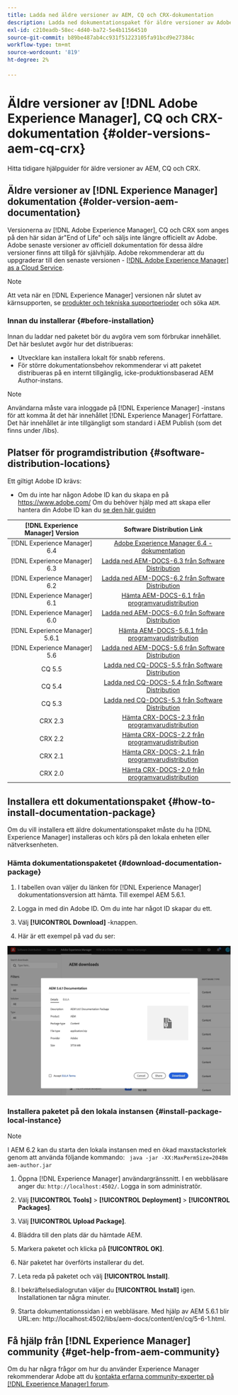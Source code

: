 ```yaml
---
title: Ladda ned äldre versioner av AEM, CQ och CRX-dokumentation
description: Ladda ned dokumentationspaket för äldre versioner av Adobe Experience Manager, CQ och CRX.
exl-id: c210eadb-58ec-4d40-ba72-5e4b11564510
source-git-commit: b89be487ab4cc931f51223105fa91bcd9e27384c
workflow-type: tm+mt
source-wordcount: '819'
ht-degree: 2%

---
```


# Äldre versioner av [!DNL Adobe Experience Manager], CQ och CRX-dokumentation {#older-versions-aem-cq-crx}

Hitta tidigare hjälpguider för äldre versioner av AEM, CQ och CRX.

## Äldre versioner av [!DNL Experience Manager] dokumentation {#older-version-aem-documentation}

Versionerna av [!DNL Adobe Experience Manager], CQ och CRX som anges på den här sidan är&quot;End of Life&quot; och säljs inte längre officiellt av Adobe. Adobe senaste versioner av officiell dokumentation för dessa äldre versioner finns att tillgå för självhjälp. Adobe rekommenderar att du uppgraderar till den senaste versionen - [[!DNL Adobe Experience Manager] as a Cloud Service](https://experienceleague.adobe.com/docs/experience-manager-cloud-service.html).

>[!NOTE]
>
>Att veta när en [!DNL Experience Manager] versionen når slutet av kärnsupporten, se [produkter och tekniska supportperioder](https://helpx.adobe.com/support/programs/eol-matrix.html) och söka `AEM`.

### Innan du installerar {#before-installation}

Innan du laddar ned paketet bör du avgöra vem som förbrukar innehållet. Det här beslutet avgör hur det distribueras:

* Utvecklare kan installera lokalt för snabb referens.
* För större dokumentationsbehov rekommenderar vi att paketet distribueras på en internt tillgänglig, icke-produktionsbaserad AEM Author-instans.

>[!NOTE]
>
>Användarna måste vara inloggade på [!DNL Experience Manager] -instans för att komma åt det här innehållet [!DNL Experience Manager] Författare. Det här innehållet är inte tillgängligt som standard i AEM Publish (som det finns under /libs).

## Platser för programdistribution {#software-distribution-locations}

Ett giltigt Adobe ID krävs:

* Om du inte har någon Adobe ID kan du skapa en på https://www.adobe.com/ Om du behöver hjälp med att skapa eller hantera din Adobe ID kan du [se den här guiden](https://helpx.adobe.com/manage-account.html)

| [!DNL Experience Manager] Version | Software Distribution Link |
|:-----------:|:--------------------------------------------------:|
| [!DNL Experience Manager] 6.4 | [Adobe Experience Manager 6.4 - dokumentation](https://experienceleague.adobe.com/docs/experience-manager-64.html) |
| [!DNL Experience Manager] 6.3 | [Ladda ned AEM-DOCS-6.3 från Software Distribution](https://experience.adobe.com/#/downloads/content/software-distribution/en/aem.html?package=/content/software-distribution/en/details.html/content/dam/aem/public/adobe/packages/aem-docs/aem-docs-6-3.zip) |
| [!DNL Experience Manager] 6.2 | [Ladda ned AEM-DOCS-6.2 från Software Distribution](https://experience.adobe.com/#/downloads/content/software-distribution/en/aem.html?package=/content/software-distribution/en/details.html/content/dam/aem/public/adobe/packages/aem-docs/aem-docs-6-2.zip) |
| [!DNL Experience Manager] 6.1 | [Hämta AEM-DOCS-6.1 från programvarudistribution](https://experience.adobe.com/#/downloads/content/software-distribution/en/aem.html?package=/content/software-distribution/en/details.html/content/dam/aem/public/adobe/packages/aem-docs/aem-docs-6-1.zip) |
| [!DNL Experience Manager] 6.0 | [Ladda ned AEM-DOCS-6.0 från Software Distribution](https://experience.adobe.com/#/downloads/content/software-distribution/en/aem.html?package=/content/software-distribution/en/details.html/content/dam/aem/public/adobe/packages/aem-docs/aem-docs-6-0.zip) |
| [!DNL Experience Manager] 5.6.1 | [Hämta AEM-DOCS-5.6.1 från programvarudistribution](https://experience.adobe.com/#/downloads/content/software-distribution/en/aem.html?package=/content/software-distribution/en/details.html/content/dam/aem/public/adobe/packages/aem-docs/aem-docs-5-6-1.zip) |
| [!DNL Experience Manager] 5.6 | [Ladda ned AEM-DOCS-5.6 från Software Distribution](https://experience.adobe.com/#/downloads/content/software-distribution/en/aem.html?package=/content/software-distribution/en/details.html/content/dam/aem/public/adobe/packages/aem-docs/aem-docs-5-6.zip) |
| CQ 5.5 | [Ladda ned CQ-DOCS-5.5 från Software Distribution](https://experience.adobe.com/#/downloads/content/software-distribution/en/aem.html?package=%2Fcontent%2Fsoftware-distribution%2Fen%2Fdetails.html%2Fcontent%2Fdam%2Faem%2Fpublic%2Fadobe%2Fpackages%2Faem-docs%2Faem-docs-5-5.zip) |
| CQ 5.4 | [Ladda ned CQ-DOCS-5.4 från Software Distribution](https://experience.adobe.com/#/downloads/content/software-distribution/en/aem.html?package=/content/software-distribution/en/details.html/content/dam/aem/public/adobe/packages/aem-docs/aem-docs-5-4.zip) |
| CQ 5.3 | [Ladda ned CQ-DOCS-5.3 från Software Distribution](https://experience.adobe.com/#/downloads/content/software-distribution/en/aem.html?package=/content/software-distribution/en/details.html/content/dam/aem/public/adobe/packages/aem-docs/aem-docs-5-3.zip) |
| CRX 2.3 | [Hämta CRX-DOCS-2.3 från programvarudistribution](https://experience.adobe.com/#/downloads/content/software-distribution/en/aem.html?package=/content/software-distribution/en/details.html/content/dam/aem/public/adobe/packages/aem-docs/crx-docs-2-3.zip) |
| CRX 2.2 | [Hämta CRX-DOCS-2.2 från programvarudistribution](https://experience.adobe.com/#/downloads/content/software-distribution/en/aem.html?package=/content/software-distribution/en/details.html/content/dam/aem/public/adobe/packages/aem-docs/crx-docs-2-2.zip) |
| CRX 2.1 | [Hämta CRX-DOCS-2.1 från programvarudistribution](https://experience.adobe.com/#/downloads/content/software-distribution/en/aem.html?package=/content/software-distribution/en/details.html/content/dam/aem/public/adobe/packages/aem-docs/crx-docs-2-1.zip) |
| CRX 2.0 | [Hämta CRX-DOCS-2.0 från programvarudistribution](https://experience.adobe.com/#/downloads/content/software-distribution/en/aem.html?package=/content/software-distribution/en/details.html/content/dam/aem/public/adobe/packages/aem-docs/crx-docs-2-0.zip) |

## Installera ett dokumentationspaket {#how-to-install-documentation-package}

Om du vill installera ett äldre dokumentationspaket måste du ha [!DNL Experience Manager] installeras och körs på den lokala enheten eller nätverksenheten.

### Hämta dokumentationspaketet {#download-documentation-package}

1. I tabellen ovan väljer du länken för [!DNL Experience Manager] dokumentationsversion att hämta. Till exempel AEM 5.6.1.

1. Logga in med din Adobe ID. Om du inte har något ID skapar du ett.

1. Välj **[!UICONTROL Download]** -knappen.

1. Här är ett exempel på vad du ser:

![Exempel på programvarudistribution](assets/screen_shot_2020-07-10at161922.jpg)

### Installera paketet på den lokala instansen {#install-package-local-instance}

>[!NOTE]
>
>I AEM 6.2 kan du starta den lokala instansen med en ökad maxstackstorlek genom att använda följande kommando: ` java -jar -XX:MaxPermSize=2048m aem-author.jar`

1. Öppna [!DNL Experience Manager] användargränssnitt. I en webbläsare anger du: `http://localhost:4502/`. Logga in som administratör.

1. Välj **[!UICONTROL Tools]** > **[!UICONTROL Deployment]** > **[!UICONTROL Packages]**.

1. Välj **[!UICONTROL Upload Package]**.

1. Bläddra till den plats där du hämtade AEM.

1. Markera paketet och klicka på **[!UICONTROL OK]**.

1. När paketet har överförts installerar du det.

1. Leta reda på paketet och välj **[!UICONTROL Install]**.

1. I bekräftelsedialogrutan väljer du **[!UICONTROL Install]** igen. Installationen tar några minuter.

1. Starta dokumentationssidan i en webbläsare. Med hjälp av AEM 5.6.1 blir URL:en: http://localhost:4502/libs/aem-docs/content/en/cq/5-6-1.html.

## Få hjälp från [!DNL Experience Manager] community {#get-help-from-aem-community}

Om du har några frågor om hur du använder Experience Manager rekommenderar Adobe att du [kontakta erfarna community-experter på [!DNL Experience Manager] forum](https://experienceleaguecommunities.adobe.com/t5/adobe-experience-manager/ct-p/adobe-experience-manager-community).
